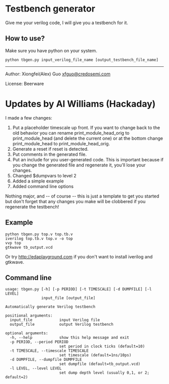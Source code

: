 Testbench generator
===================

Give me your verilog code, I will give you a testbench for it.

How to use?
-----------

Make sure you have python on your system.

    python tbgen.py input_verilog_file_name [output_testbench_file_name]

----

Author: Xiongfei(Alex) Guo <xfguo@credosemi.com>

License: Beerware

Updates by Al Williams (Hackaday)
=================================

I made a few changes:
1. Put a placeholder timescale up front. If you want to change back to the old behavior you
can rename print_module_head_orig to print_module_head (and delete the current one) or at the
bottom change print_module_head to print_module_head_orig.
2. Generate a reset if reset is detected.
3. Put comments in the generated file.
4. Put an include for you user-generated code. This is important because if you change the generated file and regenerate it, you'll lose your changes.
5. Changed $dumpvars to level 2
6. Added a simple example
7. Added command line options

Nothing major, and -- of course -- this is just a template to get you started but don't forget
that any changes you make will be clobbered if you regenerate the testbench!

Example
-------

    python tbgen.py top.v top.tb.v
    iverilog top.tb.v top.v -o top
    vvp top
    gtkwave tb_output.vcd

Or try http://edaplayground.com if you don't want to install iverilog and gtkwave.

Command line
------------
    usage: tbgen.py [-h] [-p PERIOD] [-t TIMESCALE] [-d DUMPFILE] [-l LEVEL]
                    input_file [output_file]
    
    Automatically generate Verilog testbench
    
    positional arguments:
      input_file            input Verilog file
      output_file           output Verilog testbench
    
    optional arguments:
      -h, --help            show this help message and exit
      -p PERIOD, --period PERIOD
                            set period in clock ticks (default=10)
      -t TIMESCALE, --timescale TIMESCALE
                            set timescale (default=1ns/10ps)
      -d DUMPFILE, --dumpfile DUMPFILE
                            set dumpfile (default=tb_output.vcd)
      -l LEVEL, --level LEVEL
                            set dump depth level (usually 0,1, or 2; default=2)
